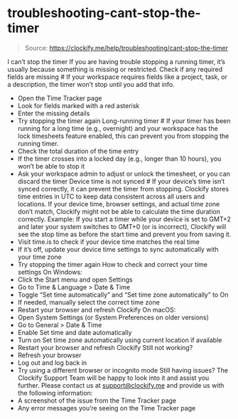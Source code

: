 # troubleshooting-cant-stop-the-timer

> Source: https://clockify.me/help/troubleshooting/cant-stop-the-timer

I can’t stop the timer
If you are having trouble stopping a running timer, it’s usually because something is missing or restricted.
Check if any required fields are missing #
If your workspace requires fields like a project, task, or a description, the timer won’t stop until you add that info.
- Open the Time Tracker page
- Look for fields marked with a red asterisk
- Enter the missing details
- Try stopping the timer again
Long-running timer #
If your timer has been running for a long time (e.g., overnight) and your workspace has the lock timesheets feature enabled, this can prevent you from stopping the running timer.
- Check the total duration of the time entry
- If the timer crosses into a locked day (e.g., longer than 10 hours), you won’t be able to stop it
- Ask your workspace admin to adjust or unlock the timesheet, or you can discard the timer
Device time is not synced #
If your device’s time isn’t synced correctly, it can prevent the timer from stopping.
Clockify stores time entries in UTC to keep data consistent across all users and locations. If your device time, browser settings, and actual time zone don’t match, Clockify might not be able to calculate the time duration correctly.
Example:
If you start a timer while your device is set to GMT+2 and later your system switches to GMT+0 (or is incorrect), Clockify will see the stop time as before the start time and prevent you from saving it.
- Visit time.is to check if your device time matches the real time
- If it’s off, update your device time settings to sync automatically with your time zone
- Try stopping the timer again
How to check and correct your time settings
On Windows:
- Click the Start menu and open Settings
- Go to Time & Language > Date & Time
- Toggle “Set time automatically” and “Set time zone automatically” to On
- If needed, manually select the correct time zone
- Restart your browser and refresh Clockify
On macOS:
- Open System Settings (or System Preferences on older versions)
- Go to General > Date & Time
- Enable Set time and date automatically
- Turn on Set time zone automatically using current location if available
- Restart your browser and refresh Clockify
Still not working?
- Refresh your browser
- Log out and log back in
- Try using a different browser or incognito mode
Still having issues? The Clockify Support Team will be happy to look into it and assist you further. Please contact us at support@clockify.me and provide us with the following information:
- A screenshot of the issue from the Time Tracker page
- Any error messages you’re seeing on the Time Tracker page